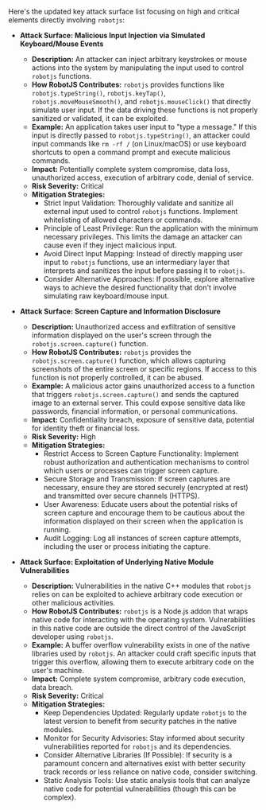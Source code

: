 Here's the updated key attack surface list focusing on high and critical elements directly involving `robotjs`:

*   **Attack Surface: Malicious Input Injection via Simulated Keyboard/Mouse Events**
    *   **Description:** An attacker can inject arbitrary keystrokes or mouse actions into the system by manipulating the input used to control `robotjs` functions.
    *   **How RobotJS Contributes:** `robotjs` provides functions like `robotjs.typeString()`, `robotjs.keyTap()`, `robotjs.moveMouseSmooth()`, and `robotjs.mouseClick()` that directly simulate user input. If the data driving these functions is not properly sanitized or validated, it can be exploited.
    *   **Example:** An application takes user input to "type a message." If this input is directly passed to `robotjs.typeString()`, an attacker could input commands like `rm -rf /` (on Linux/macOS) or use keyboard shortcuts to open a command prompt and execute malicious commands.
    *   **Impact:**  Potentially complete system compromise, data loss, unauthorized access, execution of arbitrary code, denial of service.
    *   **Risk Severity:** Critical
    *   **Mitigation Strategies:**
        *   Strict Input Validation:  Thoroughly validate and sanitize all external input used to control `robotjs` functions. Implement whitelisting of allowed characters or commands.
        *   Principle of Least Privilege: Run the application with the minimum necessary privileges. This limits the damage an attacker can cause even if they inject malicious input.
        *   Avoid Direct Input Mapping:  Instead of directly mapping user input to `robotjs` functions, use an intermediary layer that interprets and sanitizes the input before passing it to `robotjs`.
        *   Consider Alternative Approaches: If possible, explore alternative ways to achieve the desired functionality that don't involve simulating raw keyboard/mouse input.

*   **Attack Surface: Screen Capture and Information Disclosure**
    *   **Description:** Unauthorized access and exfiltration of sensitive information displayed on the user's screen through the `robotjs.screen.capture()` function.
    *   **How RobotJS Contributes:** `robotjs` provides the `robotjs.screen.capture()` function, which allows capturing screenshots of the entire screen or specific regions. If access to this function is not properly controlled, it can be abused.
    *   **Example:** A malicious actor gains unauthorized access to a function that triggers `robotjs.screen.capture()` and sends the captured image to an external server. This could expose sensitive data like passwords, financial information, or personal communications.
    *   **Impact:** Confidentiality breach, exposure of sensitive data, potential for identity theft or financial loss.
    *   **Risk Severity:** High
    *   **Mitigation Strategies:**
        *   Restrict Access to Screen Capture Functionality: Implement robust authorization and authentication mechanisms to control which users or processes can trigger screen capture.
        *   Secure Storage and Transmission: If screen captures are necessary, ensure they are stored securely (encrypted at rest) and transmitted over secure channels (HTTPS).
        *   User Awareness: Educate users about the potential risks of screen capture and encourage them to be cautious about the information displayed on their screen when the application is running.
        *   Audit Logging: Log all instances of screen capture attempts, including the user or process initiating the capture.

*   **Attack Surface: Exploitation of Underlying Native Module Vulnerabilities**
    *   **Description:** Vulnerabilities in the native C++ modules that `robotjs` relies on can be exploited to achieve arbitrary code execution or other malicious activities.
    *   **How RobotJS Contributes:** `robotjs` is a Node.js addon that wraps native code for interacting with the operating system. Vulnerabilities in this native code are outside the direct control of the JavaScript developer using `robotjs`.
    *   **Example:** A buffer overflow vulnerability exists in one of the native libraries used by `robotjs`. An attacker could craft specific inputs that trigger this overflow, allowing them to execute arbitrary code on the user's machine.
    *   **Impact:** Complete system compromise, arbitrary code execution, data breach.
    *   **Risk Severity:** Critical
    *   **Mitigation Strategies:**
        *   Keep Dependencies Updated: Regularly update `robotjs` to the latest version to benefit from security patches in the native modules.
        *   Monitor for Security Advisories: Stay informed about security vulnerabilities reported for `robotjs` and its dependencies.
        *   Consider Alternative Libraries (If Possible): If security is a paramount concern and alternatives exist with better security track records or less reliance on native code, consider switching.
        *   Static Analysis Tools: Use static analysis tools that can analyze native code for potential vulnerabilities (though this can be complex).